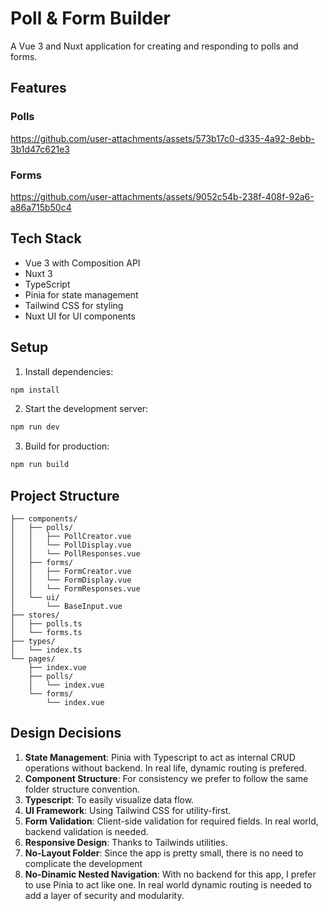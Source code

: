 # Poll & Form Builder

A Vue 3 and Nuxt application for creating and responding to polls and forms.


## Features

### Polls
https://github.com/user-attachments/assets/573b17c0-d335-4a92-8ebb-3b1d47c621e3


### Forms
https://github.com/user-attachments/assets/9052c54b-238f-408f-92a6-a86a715b50c4



## Tech Stack

- Vue 3 with Composition API
- Nuxt 3
- TypeScript
- Pinia for state management
- Tailwind CSS for styling
- Nuxt UI for UI components

## Setup

1. Install dependencies:
```bash
npm install
```

2. Start the development server:
```bash
npm run dev
```

3. Build for production:
```bash
npm run build
```

## Project Structure

```
├── components/
│   ├── polls/
│   │   ├── PollCreator.vue
│   │   └── PollDisplay.vue
│   │   └── PollResponses.vue
│   ├── forms/
│   │   ├── FormCreator.vue
│   │   └── FormDisplay.vue
│   │   └── FormResponses.vue
│   └── ui/
│       └── BaseInput.vue
├── stores/
│   ├── polls.ts
│   └── forms.ts
├── types/
│   └── index.ts
└── pages/
    ├── index.vue
    ├── polls/
    │   └── index.vue
    └── forms/
        └── index.vue
```

## Design Decisions

1. **State Management**: Pinia with Typescript to act as internal CRUD operations without backend. In real life, dynamic routing is prefered.
2. **Component Structure**: For consistency we prefer to follow the same folder structure convention.
3. **Typescript**: To easily visualize data flow.
4. **UI Framework**: Using Tailwind CSS for utility-first.
5. **Form Validation**: Client-side validation for required fields. In real world, backend validation is needed.
6. **Responsive Design**: Thanks to Tailwinds utilities.
7. **No-Layout Folder**: Since the app is pretty small, there is no need to complicate the development
8. **No-Dinamic Nested Navigation**: With no backend for this app, I prefer to use Pinia to act like one. In real world dynamic routing is needed to add a layer of security and modularity.

